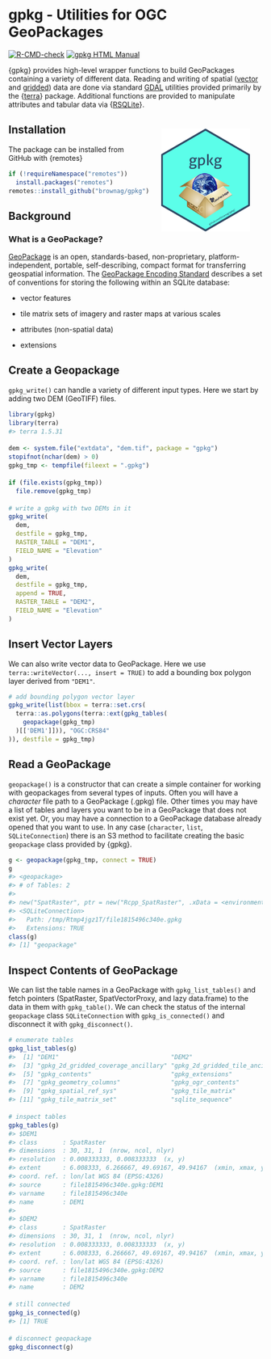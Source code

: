 
<!-- README.md is generated from README.Rmd. Please edit that file -->

# gpkg - Utilities for OGC GeoPackages

<!-- badges: start -->

[![R-CMD-check](https://github.com/brownag/gpkg/actions/workflows/R-CMD-check.yml/badge.svg?branch=main)](https://github.com/brownag/gpkg/actions/workflows/R-CMD-check.yml)
[![gpkg HTML
Manual](https://img.shields.io/badge/docs-HTML-informational)](http://humus.rocks/gpkg/)
<!-- badges: end -->

{gpkg} provides high-level wrapper functions to build GeoPackages
containing a variety of different data. Reading and writing of spatial
([vector](http://www.gdal.org/drv_geopackage.html) and
[gridded](http://www.gdal.org/drv_geopackage_raster.html)) data are done
via standard [GDAL](http://www.gdal.org/) utilities provided primarily
by the {[terra](https://cran.r-project.org/package=terra)} package.
Additional functions are provided to manipulate attributes and tabular
data via {[RSQLite](https://cran.r-project.org/package=RSQLite)}.

<a href="https://raw.githubusercontent.com/brownag/gpkg/main/man/figures/gpkg_sticker_v1.png">
<img src = "https://raw.githubusercontent.com/brownag/gpkg/main/man/figures/gpkg_sticker_v1.png" alt = "gpkg hexsticker" title = "gpkg hexsticker: {gpkg} provides high-level wrapper functions to build GeoPackages containing a variety of different data." width = "35%" height = "35%" hspace="25" vspace="25" align="right"/></a>

## Installation

The package can be installed from GitHub with {remotes}

``` r
if (!requireNamespace("remotes")) 
  install.packages("remotes")
remotes::install_github("brownag/gpkg")
```

## Background

### What is a GeoPackage?

[GeoPackage](https://www.geopackage.org/) is an open, standards-based,
non-proprietary, platform-independent, portable, self-describing,
compact format for transferring geospatial information. The [GeoPackage
Encoding Standard](https://www.ogc.org/standards/geopackage) describes a
set of conventions for storing the following within an SQLite database:

-   vector features

-   tile matrix sets of imagery and raster maps at various scales

-   attributes (non-spatial data)

-   extensions

## Create a Geopackage

`gpkg_write()` can handle a variety of different input types. Here we
start by adding two DEM (GeoTIFF) files.

``` r
library(gpkg)
library(terra)
#> terra 1.5.31

dem <- system.file("extdata", "dem.tif", package = "gpkg")
stopifnot(nchar(dem) > 0)
gpkg_tmp <- tempfile(fileext = ".gpkg")

if (file.exists(gpkg_tmp))
  file.remove(gpkg_tmp)

# write a gpkg with two DEMs in it
gpkg_write(
  dem,
  destfile = gpkg_tmp,
  RASTER_TABLE = "DEM1",
  FIELD_NAME = "Elevation"
)
gpkg_write(
  dem,
  destfile = gpkg_tmp,
  append = TRUE,
  RASTER_TABLE = "DEM2",
  FIELD_NAME = "Elevation"
)
```

## Insert Vector Layers

We can also write vector data to GeoPackage. Here we use
`terra::writeVector(..., insert = TRUE)` to add a bounding box polygon
layer derived from `"DEM1"`.

``` r
# add bounding polygon vector layer
gpkg_write(list(bbox = terra::set.crs(
  terra::as.polygons(terra::ext(gpkg_tables(
    geopackage(gpkg_tmp)
  )[['DEM1']])), "OGC:CRS84"
)), destfile = gpkg_tmp)
```

## Read a GeoPackage

`geopackage()` is a constructor that can create a simple container for
working with geopackages from several types of inputs. Often you will
have a *character* file path to a GeoPackage (.gpkg) file. Other times
you may have a list of tables and layers you want to be in a GeoPackage
that does not exist yet. Or, you may have a connection to a GeoPackage
database already opened that you want to use. In any case (`character`,
`list`, `SQLiteConnection`) there is an S3 method to facilitate creating
the basic `geopackage` class provided by {gpkg}.

``` r
g <- geopackage(gpkg_tmp, connect = TRUE)
g
#> <geopackage>
#> # of Tables: 2
#>  
#> new("SpatRaster", ptr = new("Rcpp_SpatRaster", .xData = <environment>)), new("SpatRaster", ptr = new("Rcpp_SpatRaster", .xData = <environment>))
#> <SQLiteConnection>
#>   Path: /tmp/Rtmp4jgz1T/file1815496c340e.gpkg
#>   Extensions: TRUE
class(g)
#> [1] "geopackage"
```

## Inspect Contents of GeoPackage

We can list the table names in a GeoPackage with `gpkg_list_tables()`
and fetch pointers (SpatRaster, SpatVectorProxy, and lazy data.frame) to
the data in them with `gpkg_table()`. We can check the status of the
internal `geopackage` class `SQLiteConnection` with
`gpkg_is_connected()` and disconnect it with `gpkg_disconnect()`.

``` r
# enumerate tables
gpkg_list_tables(g)
#>  [1] "DEM1"                               "DEM2"                              
#>  [3] "gpkg_2d_gridded_coverage_ancillary" "gpkg_2d_gridded_tile_ancillary"    
#>  [5] "gpkg_contents"                      "gpkg_extensions"                   
#>  [7] "gpkg_geometry_columns"              "gpkg_ogr_contents"                 
#>  [9] "gpkg_spatial_ref_sys"               "gpkg_tile_matrix"                  
#> [11] "gpkg_tile_matrix_set"               "sqlite_sequence"

# inspect tables
gpkg_tables(g)
#> $DEM1
#> class       : SpatRaster 
#> dimensions  : 30, 31, 1  (nrow, ncol, nlyr)
#> resolution  : 0.008333333, 0.008333333  (x, y)
#> extent      : 6.008333, 6.266667, 49.69167, 49.94167  (xmin, xmax, ymin, ymax)
#> coord. ref. : lon/lat WGS 84 (EPSG:4326) 
#> source      : file1815496c340e.gpkg:DEM1 
#> varname     : file1815496c340e 
#> name        : DEM1 
#> 
#> $DEM2
#> class       : SpatRaster 
#> dimensions  : 30, 31, 1  (nrow, ncol, nlyr)
#> resolution  : 0.008333333, 0.008333333  (x, y)
#> extent      : 6.008333, 6.266667, 49.69167, 49.94167  (xmin, xmax, ymin, ymax)
#> coord. ref. : lon/lat WGS 84 (EPSG:4326) 
#> source      : file1815496c340e.gpkg:DEM2 
#> varname     : file1815496c340e 
#> name        : DEM2

# still connected
gpkg_is_connected(g)
#> [1] TRUE

# disconnect geopackage
gpkg_disconnect(g)
```
